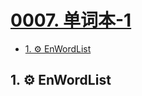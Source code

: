 # [0007. 单词本-1](https://github.com/Tdahuyou/en-notes/tree/main/0007.%20%E5%8D%95%E8%AF%8D%E6%9C%AC-1)

<!-- region:toc -->
- [1. ⚙️ EnWordList](#1-️-enwordlist)
<!-- endregion:toc -->

## 1. ⚙️ EnWordList

<EnWordList :words="[
'concept',
'currency',
'correspond',
'donate',
'interpolate',
'broadcast',
'populate',
'gesture',
'surface',
'serial',
'costume',
'eventually',
'creation',
'perhaps',
'bisect',
'populate',
'purify',
'analytic',
'Analytics',
'December',
'November',
'October',
'September',
'August',
'July',
'June',
'May',
'April',
'March',
'February',
'January',
'warning',
'rooster',
'cock',
'dinosaur',
'cow',
'cattle',
'dog',
'cat',
'sheep',
'horse',
'shoe',
'bird',
'duck',
'propeller',
'whistle',
'gunfire',
'brake',
'dialog',
'association',
'deprecate',
'deprecated',
'overlay',
'quadratic',
'moveto',
'lineto',
'horizontal',
'vertical',
'miter',
'bevel',
'branch',
'scratch',
'album',
'innovation',
'truncated',
'scalable',
'precision',
'cattle',
'cabbage',
'garlic',
'patrol',
'police',
'syntax',
'divisor',
'dividend',
'adopt',
'note',
'dispose',
'abandon',
'abate',
'haystack',
'needle',
'triangle',
'module',
'peripheral',
'mix',
'caret',
'drop',
'performance',
'decimal',
'luminary',
'voltage',
'bump',
'snap',
'schedule',
'mutation',
'truncate',
'vanilla',
'procedure',
'pair',
'chaff',
'internal',
]"></EnWordList>
